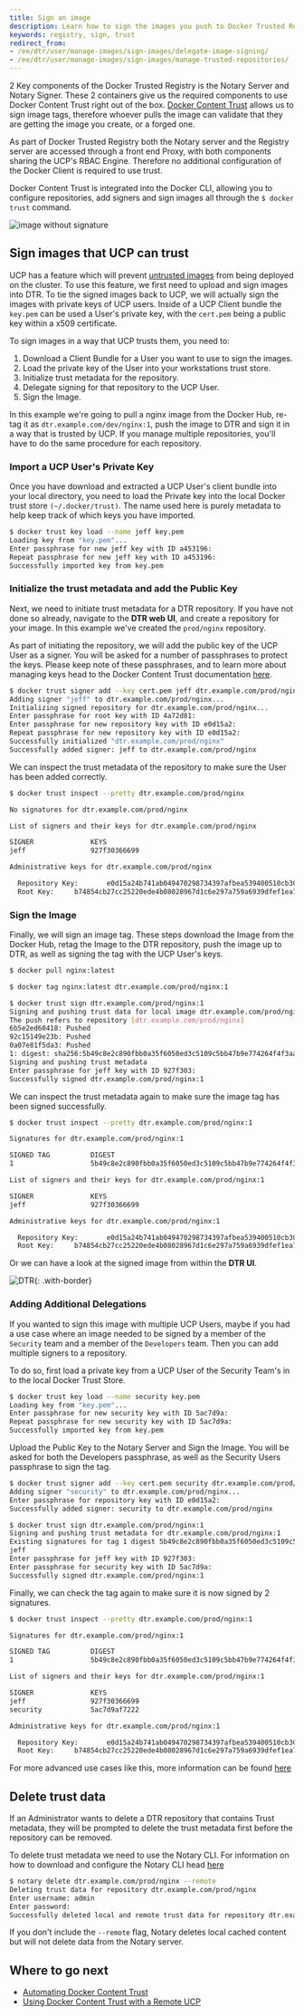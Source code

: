 ```yaml
---
title: Sign an image
description: Learn how to sign the images you push to Docker Trusted Registry.
keywords: registry, sign, trust
redirect_from:
- /ee/dtr/user/manage-images/sign-images/delegate-image-signing/
- /ee/dtr/user/manage-images/sign-images/manage-trusted-repositories/
---
```


2 Key components of the Docker Trusted Registry is the Notary Server and Notary
Signer. These 2 containers give us the required components to use Docker Content
Trust right out of the box. [Docker Content
Trust](/engine/security/trust/content_trust/) allows us to sign image tags,
therefore whoever pulls the image can validate that they are getting the image
you create, or a forged one. 

As part of Docker Trusted Registry both the Notary server and the Registry
server are accessed through a front end Proxy, with both components sharing the
UCP's RBAC Engine. Therefore no additional configuration of the Docker Client
is required to use trust.

Docker Content Trust is integrated into the Docker CLI, allowing you to
configure repositories, add signers and sign images all through the `$ docker
trust` command.

![image without signature](../../../images/sign-an-image-1.svg)

## Sign images that UCP can trust

UCP has a feature which will prevent [untrusted
images](/ee/ucp/admin/configure/run-only-the-images-you-trust/) from being
deployed on the cluster. To use this feature, we first need to upload and sign
images into DTR. To tie the signed images back to UCP, we will actually sign the
images with private keys of UCP users. Inside of a UCP Client bundle the
`key.pem` can be used a User's private key, with the `cert.pem` being a public
key within a x509 certificate. 

To sign images in a way that UCP trusts them, you need to:

1. Download a Client Bundle for a User you want to use to sign the images. 
2. Load the private key of the User into your workstations trust store.
3. Initialize trust metadata for the repository. 
4. Delegate signing for that repository to the UCP User.
5. Sign the Image. 

In this example we're going to pull a nginx image from the Docker Hub, re-tag it
as `dtr.example.com/dev/nginx:1`, push the image to DTR and sign it in a way
that is trusted by UCP. If you manage multiple repositories, you'll have to do
the same procedure for each repository.

### Import a UCP User's Private Key

Once you have download and extracted a UCP User's client bundle into your local
directory, you need to load the Private key into the local Docker trust store
`(~/.docker/trust)`. The name used here is purely metadata to help keep track of
which keys you have imported.

```bash
$ docker trust key load --name jeff key.pem
Loading key from "key.pem"...
Enter passphrase for new jeff key with ID a453196:
Repeat passphrase for new jeff key with ID a453196:
Successfully imported key from key.pem
```

### Initialize the trust metadata and add the Public Key

Next, we need to initiate trust metadata for a DTR repository. If you have not
done so already, navigate to the **DTR web UI**, and create a repository for
your image. In this example we've created the `prod/nginx` repository.

As part of initiating the repository, we will add the public key of the UCP User
as a signer. You will be asked for a number of passphrases to protect the keys.
Please keep note of these passphrases, and to learn more about managing keys
head to the Docker Content Trust documentation
[here](/engine/security/trust/trust_delegation/#managing-delegations-in-a-notary-server).


```bash
$ docker trust signer add --key cert.pem jeff dtr.example.com/prod/nginx
Adding signer "jeff" to dtr.example.com/prod/nginx...
Initializing signed repository for dtr.example.com/prod/nginx...
Enter passphrase for root key with ID 4a72d81:
Enter passphrase for new repository key with ID e0d15a2:
Repeat passphrase for new repository key with ID e0d15a2:
Successfully initialized "dtr.example.com/prod/nginx"
Successfully added signer: jeff to dtr.example.com/prod/nginx
```

We can inspect the trust metadata of the repository to make sure the User has
been added correctly.

```bash
$ docker trust inspect --pretty dtr.example.com/prod/nginx

No signatures for dtr.example.com/prod/nginx

List of signers and their keys for dtr.example.com/prod/nginx

SIGNER              KEYS
jeff                927f30366699

Administrative keys for dtr.example.com/prod/nginx

  Repository Key:       e0d15a24b741ab049470298734397afbea539400510cb30d3b996540b4a2506b
  Root Key:     b74854cb27cc25220ede4b08028967d1c6e297a759a6939dfef1ea72fbdd7b9a
```

### Sign the Image

Finally, we will sign an image tag. These steps download the Image from the
Docker Hub, retag the Image to the DTR repository, push the image up to DTR, as
well as signing the tag with the UCP User's keys. 

```bash
$ docker pull nginx:latest

$ docker tag nginx:latest dtr.example.com/prod/nginx:1

$ docker trust sign dtr.example.com/prod/nginx:1
Signing and pushing trust data for local image dtr.example.com/prod/nginx:1, may overwrite remote trust data
The push refers to repository [dtr.example.com/prod/nginx]
6b5e2ed60418: Pushed
92c15149e23b: Pushed
0a07e81f5da3: Pushed
1: digest: sha256:5b49c8e2c890fbb0a35f6050ed3c5109c5bb47b9e774264f4f3aa85bb69e2033 size: 948
Signing and pushing trust metadata
Enter passphrase for jeff key with ID 927f303:
Successfully signed dtr.example.com/prod/nginx:1
```

We can inspect the trust metadata again to make sure the image tag has been
signed successfully. 

```bash
$ docker trust inspect --pretty dtr.example.com/prod/nginx:1

Signatures for dtr.example.com/prod/nginx:1

SIGNED TAG          DIGEST                                                             SIGNERS
1                   5b49c8e2c890fbb0a35f6050ed3c5109c5bb47b9e774264f4f3aa85bb69e2033   jeff

List of signers and their keys for dtr.example.com/prod/nginx:1

SIGNER              KEYS
jeff                927f30366699

Administrative keys for dtr.example.com/prod/nginx:1

  Repository Key:       e0d15a24b741ab049470298734397afbea539400510cb30d3b996540b4a2506b
  Root Key:     b74854cb27cc25220ede4b08028967d1c6e297a759a6939dfef1ea72fbdd7b9a
```

Or we can have a look at the signed image from within the **DTR UI**. 

![DTR](../../../images/sign-an-image-3.png){: .with-border}

### Adding Additional Delegations

If you wanted to sign this image with multiple UCP Users, maybe if you had a use
case where an image needed to be signed by a member of the `Security` team and a
member of the `Developers` team. Then you can add multiple signers to a
repository. 

To do so, first load a private key from a UCP User of the Security Team's in to
the local Docker Trust Store. 

```bash
$ docker trust key load --name security key.pem
Loading key from "key.pem"...
Enter passphrase for new security key with ID 5ac7d9a:
Repeat passphrase for new security key with ID 5ac7d9a:
Successfully imported key from key.pem
```

Upload the Public Key to the Notary Server and Sign the Image. You will be asked
for both the Developers passphrase, as well as the Security Users passphrase to
sign the tag. 

```bash
$ docker trust signer add --key cert.pem security dtr.example.com/prod/nginx
Adding signer "security" to dtr.example.com/prod/nginx...
Enter passphrase for repository key with ID e0d15a2:
Successfully added signer: security to dtr.example.com/prod/nginx

$ docker trust sign dtr.example.com/prod/nginx:1
Signing and pushing trust metadata for dtr.example.com/prod/nginx:1
Existing signatures for tag 1 digest 5b49c8e2c890fbb0a35f6050ed3c5109c5bb47b9e774264f4f3aa85bb69e2033 from:
jeff
Enter passphrase for jeff key with ID 927f303:
Enter passphrase for security key with ID 5ac7d9a:
Successfully signed dtr.example.com/prod/nginx:1
```

Finally, we can check the tag again to make sure it is now signed by 2
signatures. 

```bash
$ docker trust inspect --pretty dtr.example.com/prod/nginx:1

Signatures for dtr.example.com/prod/nginx:1

SIGNED TAG          DIGEST                                                             SIGNERS
1                   5b49c8e2c890fbb0a35f6050ed3c5109c5bb47b9e774264f4f3aa85bb69e2033   jeff, security

List of signers and their keys for dtr.example.com/prod/nginx:1

SIGNER              KEYS
jeff                927f30366699
security            5ac7d9af7222

Administrative keys for dtr.example.com/prod/nginx:1

  Repository Key:       e0d15a24b741ab049470298734397afbea539400510cb30d3b996540b4a2506b
  Root Key:     b74854cb27cc25220ede4b08028967d1c6e297a759a6939dfef1ea72fbdd7b9a
```

For more advanced use cases like this, more information can be found [here](/engine/security/trust/trust_delegation/) 

## Delete trust data

If an Administrator wants to delete a DTR repository that contains Trust
metadata, they will be prompted to delete the trust metadata first before the
repository can be removed. 

To delete trust metadata we need to use the Notary CLI. For information on how
to download and configure the Notary CLI head
[here](/engine/security/trust/trust_delegation/#configuring-the-notary-client)


```bash
$ notary delete dtr.example.com/prod/nginx --remote
Deleting trust data for repository dtr.example.com/prod/nginx
Enter username: admin
Enter password:
Successfully deleted local and remote trust data for repository dtr.example.com/prod/nginx
```

If you don't include the `--remote` flag, Notary deletes local cached content
but will not delete data from the Notary server.

## Where to go next

* [Automating Docker Content
  Trust](/engine/security/trust/trust_automation/)
* [Using Docker Content Trust with a Remote UCP](./trust-with-remote-ucp.md)
